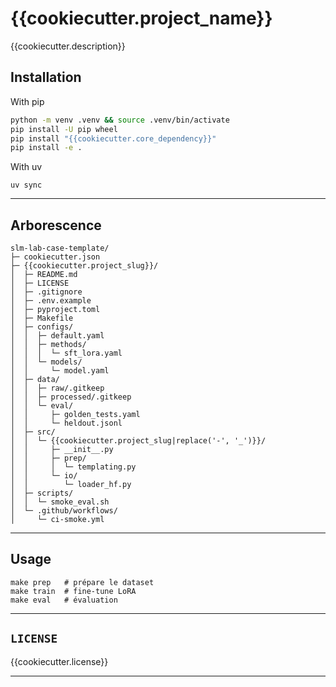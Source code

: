 # {{cookiecutter.project_name}}

{{cookiecutter.description}}

## Installation

With pip
```bash
python -m venv .venv && source .venv/bin/activate
pip install -U pip wheel
pip install "{{cookiecutter.core_dependency}}"
pip install -e .
```

With uv
```
uv sync
```

---

## Arborescence

```
slm-lab-case-template/
├─ cookiecutter.json
├─ {{cookiecutter.project_slug}}/
│  ├─ README.md
│  ├─ LICENSE
│  ├─ .gitignore
│  ├─ .env.example
│  ├─ pyproject.toml
│  ├─ Makefile
│  ├─ configs/
│  │  ├─ default.yaml
│  │  ├─ methods/
│  │  │  └─ sft_lora.yaml
│  │  └─ models/
│  │     └─ model.yaml
│  ├─ data/
│  │  ├─ raw/.gitkeep
│  │  ├─ processed/.gitkeep
│  │  └─ eval/
│  │     ├─ golden_tests.yaml
│  │     └─ heldout.jsonl
│  ├─ src/
│  │  └─ {{cookiecutter.project_slug|replace('-', '_')}}/
│  │     ├─ __init__.py
│  │     ├─ prep/
│  │     │  └─ templating.py
│  │     └─ io/
│  │        └─ loader_hf.py
│  ├─ scripts/
│  │  └─ smoke_eval.sh
│  └─ .github/workflows/
│     └─ ci-smoke.yml

```

---

## Usage

```
make prep   # prépare le dataset
make train  # fine-tune LoRA
make eval   # évaluation
```

---

## `LICENSE`
{{cookiecutter.license}}

---
